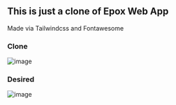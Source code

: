 ## This is just a clone of Epox Web App

Made via Tailwindcss and Fontawesome

### Clone
![image](https://user-images.githubusercontent.com/61910163/166419603-8ba4f490-c969-4997-8a00-f96e2f783266.png)


### Desired 
![image](https://user-images.githubusercontent.com/61910163/166419709-61e96f58-690d-4959-bf22-e9072bc4202f.png)

